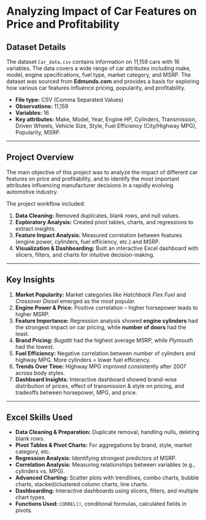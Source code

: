 # Analyzing Impact of Car Features on Price and Profitability

## Dataset Details
The dataset `Car_data.csv` contains information on 11,159 cars with 16 variables. The data covers a wide range of car attributes including make, model, engine specifications, fuel type, market category, and MSRP. The dataset was sourced from **Edmunds.com** and provides a basis for exploring how various car features influence pricing, popularity, and profitability.

- **File type:** CSV (Comma Separated Values)
- **Observations:** 11,159
- **Variables:** 16
- **Key attributes:** Make, Model, Year, Engine HP, Cylinders, Transmission, Driven Wheels, Vehicle Size, Style, Fuel Efficiency (City/Highway MPG), Popularity, MSRP.

---

## Project Overview
The main objective of this project was to analyze the impact of different car features on price and profitability, and to identify the most important attributes influencing manufacturer decisions in a rapidly evolving automotive industry.

The project workflow included:
1. **Data Cleaning:** Removed duplicates, blank rows, and null values.
2. **Exploratory Analysis:** Created pivot tables, charts, and regressions to extract insights.
3. **Feature Impact Analysis:** Measured correlation between features (engine power, cylinders, fuel efficiency, etc.) and MSRP.
4. **Visualization & Dashboarding:** Built an interactive Excel dashboard with slicers, filters, and charts for intuitive decision-making.

---

## Key Insights
1. **Market Popularity:** Market categories like *Hatchback Flex Fuel* and *Crossover Diesel* emerged as the most popular.
2. **Engine Power & Price:** Positive correlation – higher horsepower leads to higher MSRP.
3. **Feature Importance:** Regression analysis showed **engine cylinders** had the strongest impact on car pricing, while **number of doors** had the least.
4. **Brand Pricing:** *Bugatti* had the highest average MSRP, while *Plymouth* had the lowest.
5. **Fuel Efficiency:** Negative correlation between number of cylinders and highway MPG. More cylinders = lower fuel efficiency.
6. **Trends Over Time:** Highway MPG improved consistently after 2007 across body styles.
7. **Dashboard Insights:** Interactive dashboard showed brand-wise distribution of prices, effect of transmission & style on pricing, and tradeoffs between horsepower, MPG, and price.

---

## Excel Skills Used
- **Data Cleaning & Preparation:** Duplicate removal, handling nulls, deleting blank rows.
- **Pivot Tables & Pivot Charts:** For aggregations by brand, style, market category, etc.
- **Regression Analysis:** Identifying strongest predictors of MSRP.
- **Correlation Analysis:** Measuring relationships between variables (e.g., cylinders vs. MPG).
- **Advanced Charting:** Scatter plots with trendlines, combo charts, bubble charts, stacked/clustered column charts, line charts.
- **Dashboarding:** Interactive dashboards using slicers, filters, and multiple chart types.
- **Functions Used:** `CORREL()`, conditional formulas, calculated fields in pivots.
